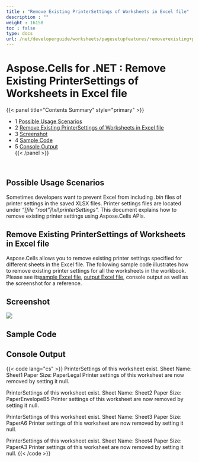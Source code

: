 ```yaml
---
title : "Remove Existing PrinterSettings of Worksheets in Excel file" 
description : "" 
weight : 16158 
toc : false
type: docs
url: /net/developerguide/worksheets/pagesetupfeatures/remove+existing+printersettings+of+worksheets+in+excel+file/
---
```


# Aspose.Cells for .NET : Remove Existing PrinterSettings of Worksheets in Excel file


{{< panel title="Contents Summary" style="primary" >}}
*   1 [Possible Usage Scenarios](#possible-usage-scenarios)
*   2 [Remove Existing PrinterSettings of Worksheets in Excel file](#remove-existing-printersettings-of-worksheets-in-excel-file)
*   3 [Screenshot](#screenshot)
*   4 [Sample Code](#sample-code)
*   5 [Console Output](#console-output)  
{{< /panel >}}

 

## Possible Usage Scenarios

Sometimes developers want to prevent Excel from including *.bin* files of printer settings in the saved XLSX files. Printer settings files are located under *“\[file "root"\]\\xl\\printerSettings”.* This document explains how to remove existing printer settings using Aspose.Cells APIs.

## Remove Existing PrinterSettings of Worksheets in Excel file

Aspose.Cells allows you to remove existing printer settings specified for different sheets in the Excel file. The following sample code illustrates how to remove existing printer settings for all the worksheets in the workbook. Please see its[sample Excel file](https://docs2.aspose.com/cells/net/attachments/44860266/45056020.xlsx), [output Excel file](https://docs2.aspose.com/cells/net/attachments/44860266/45056021.xlsx), console output as well as the screenshot for a reference.

## Screenshot  

![](https://docs2.aspose.com/cells/net/attachments/44860266/45056019.png)

## Sample Code

## Console Output

{{< code lang="cs" >}}
PrinterSettings of this worksheet exist.
Sheet Name: Sheet1
Paper Size: PaperLegal
Printer settings of this worksheet are now removed by setting it null.

PrinterSettings of this worksheet exist.
Sheet Name: Sheet2
Paper Size: PaperEnvelopeB5
Printer settings of this worksheet are now removed by setting it null.

PrinterSettings of this worksheet exist.
Sheet Name: Sheet3
Paper Size: PaperA6
Printer settings of this worksheet are now removed by setting it null.

PrinterSettings of this worksheet exist.
Sheet Name: Sheet4
Paper Size: PaperA3
Printer settings of this worksheet are now removed by setting it null.
{{< /code >}}

